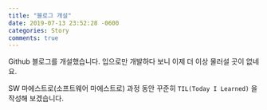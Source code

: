 ```yaml
---
title: "블로그 개설"
date: 2019-07-13 23:52:28 -0600
categories: Story
comments: true
---
```


Github 블로그를 개설했습니다. 입으로만 개발하다 보니 이제 더 이상 물러설 곳이 없네요.

SW 마에스트로(소프트웨어 마에스트로) 과정 동안 꾸준히 `TIL(Today I Learned)` 을 작성해 보겠습니다.
